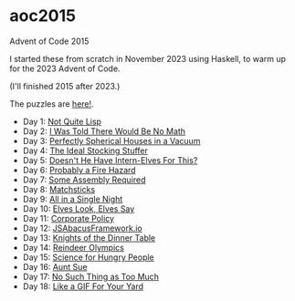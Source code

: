 # aoc2015
Advent of Code 2015

I started these from scratch in November 2023 using Haskell, to warm up for the 2023 Advent of Code.

(I'll finished 2015 after 2023.)

The puzzles are [here!](https://adventofcode.com/2015).

* Day 1: [Not Quite Lisp](https://github.com/jimflood/aoc2015/blob/main/src/Day1.hs)
* Day 2: [I Was Told There Would Be No Math](https://github.com/jimflood/aoc2015/blob/main/src/Day2.hs)
* Day 3: [Perfectly Spherical Houses in a Vacuum](https://github.com/jimflood/aoc2015/blob/main/src/Day3.hs)
* Day 4: [The Ideal Stocking Stuffer](https://github.com/jimflood/aoc2015/blob/main/src/Day4.hs)
* Day 5: [Doesn't He Have Intern-Elves For This?](https://github.com/jimflood/aoc2015/blob/main/src/Day5.hs)
* Day 6: [Probably a Fire Hazard](https://github.com/jimflood/aoc2015/blob/main/src/Day6.hs)
* Day 7: [Some Assembly Required](https://github.com/jimflood/aoc2015/blob/main/src/Day7.hs)
* Day 8: [Matchsticks](https://github.com/jimflood/aoc2015/blob/main/src/Day8.hs)
* Day 9: [All in a Single Night](https://github.com/jimflood/aoc2015/blob/main/src/Day9.hs)
* Day 10: [Elves Look, Elves Say](https://github.com/jimflood/aoc2015/blob/main/src/Day10.hs)
* Day 11: [Corporate Policy](https://github.com/jimflood/aoc2015/blob/main/src/Day11.hs)
* Day 12: [JSAbacusFramework.io](https://github.com/jimflood/aoc2015/blob/main/src/Day12.hs)
* Day 13: [Knights of the Dinner Table](https://github.com/jimflood/aoc2015/blob/main/src/Day13.hs)
* Day 14: [Reindeer Olympics](https://github.com/jimflood/aoc2015/blob/main/src/Day14.hs)
* Day 15: [Science for Hungry People](https://github.com/jimflood/aoc2015/blob/main/src/Day15.hs)
* Day 16: [Aunt Sue](https://github.com/jimflood/aoc2015/blob/main/src/Day16.hs)
* Day 17: [No Such Thing as Too Much](https://github.com/jimflood/aoc2015/blob/main/src/Day17.hs)
* Day 18: [Like a GIF For Your Yard](https://github.com/jimflood/aoc2015/blob/main/src/Day18.hs)
